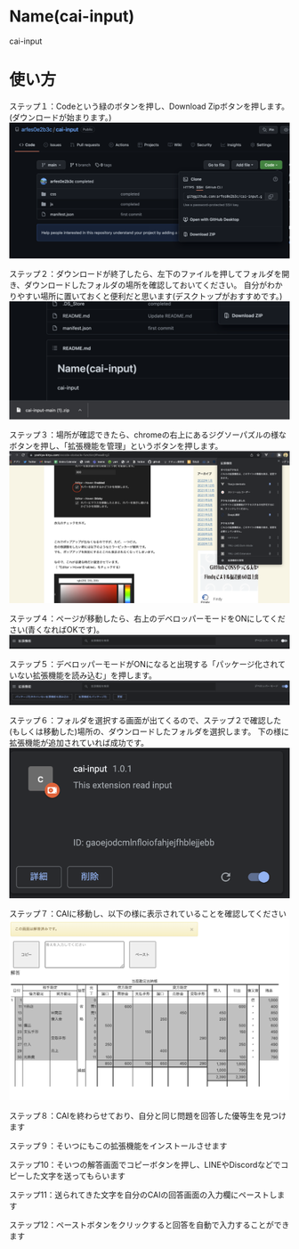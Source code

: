 # Name(cai-input)

cai-input

# 使い方
ステップ１：Codeという緑のボタンを押し、Download Zipボタンを押します。(ダウンロードが始まります。)
![step1](img/step1.png)


ステップ２：ダウンロードが終了したら、左下のファイルを押してフォルダを開き、ダウンロードしたフォルダの場所を確認しておいてください。
自分がわかりやすい場所に置いておくと便利だと思います(デスクトップがおすすめです。)
![step1](img/step1.5.png)


ステップ３：場所が確認できたら、chromeの右上にあるジグソーパズルの様なボタンを押し、「拡張機能を管理」というボタンを押します。
![step2](img/step2.png)


ステップ４：ページが移動したら、右上のデベロッパーモードをONにしてください(青くなればOKです)。
![step3](img/step3.png)


ステップ５：デベロッパーモードがONになると出現する「パッケージ化されていない拡張機能を読み込む」を押します。
![step4](img/step4.png)


ステップ６：フォルダを選択する画面が出てくるので、ステップ２で確認した(もしくは移動した)場所の、ダウンロードしたフォルダを選択します。
下の様に拡張機能が追加されていれば成功です。
![step5](img/step5.png)


ステップ７：CAIに移動し、以下の様に表示されていることを確認してください
![step6](img/step6.png)

ステップ８：CAIを終わらせており、自分と同じ問題を回答した優等生を見つけます

ステップ９：そいつにもこの拡張機能をインストールさせます

ステップ10：そいつの解答画面でコピーボタンを押し、LINEやDiscordなどでコピーした文字を送ってもらいます

ステップ11：送られてきた文字を自分のCAIの回答画面の入力欄にペーストします

ステップ12：ペーストボタンをクリックすると回答を自動で入力することができます
